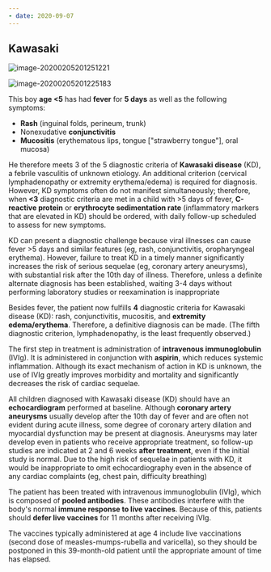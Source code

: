 ```yaml
---
- date: 2020-09-07
---
```


## Kawasaki

<!-- kawasaki sx, dx, rx, complications, follow up -->

![image-20200205201251221](https://photos.thisispiggy.com/file/wikiFiles/image-20200205201251221.png)

![image-20200205201225183](https://photos.thisispiggy.com/file/wikiFiles/image-20200205201225183.png)

This boy **age <5** has had **fever** for **5 days** as well as the following symptoms:

- **Rash** (inguinal folds, perineum, trunk)
- Nonexudative **conjunctivitis**
- **Mucositis** (erythematous lips, tongue \["strawberry tongue"], oral mucosa)

He therefore meets 3 of the 5 diagnostic criteria of **Kawasaki disease** (KD), a febrile vasculitis of unknown etiology. An additional criterion (cervical lymphadenopathy or extremity erythema/edema) is required for diagnosis. However, KD symptoms often do not manifest simultaneously; therefore, when **<3** diagnostic criteria are met in a child with >5 days of fever, **C-reactive protein** or **erythrocyte sedimentation rate** (inflammatory markers that are elevated in KD) should be ordered, with daily follow-up scheduled to assess for new symptoms.

KD can present a diagnostic challenge because viral illnesses can cause fever >5 days and similar features (eg, rash, conjunctivitis, oropharyngeal erythema). However, failure to treat KD in a timely manner significantly increases the risk of serious sequelae (eg, coronary artery aneurysms), with substantial risk after the 10th day of illness. Therefore, unless a definite alternate diagnosis has been established, waiting 3-4 days without performing laboratory studies or reexamination is inappropriate

Besides fever, the patient now fulfills **4** diagnostic criteria for Kawasaki disease (KD): rash, conjunctivitis, mucositis, and **extremity edema/erythema**. Therefore, a definitive diagnosis can be made. (The fifth diagnostic criterion, lymphadenopathy, is the least frequently observed.)

The first step in treatment is administration of **intravenous immunoglobulin** (IVIg). It is administered in conjunction with **aspirin**, which reduces systemic inflammation. Although its exact mechanism of action in KD is unknown, the use of IVIg greatly improves morbidity and mortality and significantly decreases the risk of cardiac sequelae.

All children diagnosed with Kawasaki disease (KD) should have an **echocardiogram** performed at baseline. Although **coronary artery aneurysms** usually develop after the 10th day of fever and are often not evident during acute illness, some degree of coronary artery dilation and myocardial dysfunction may be present at diagnosis. Aneurysms may later develop even in patients who receive appropriate treatment, so follow-up studies are indicated at 2 and 6 weeks **after treatment**, even if the initial study is normal. Due to the high risk of sequelae in patients with KD, it would be inappropriate to omit echocardiography even in the absence of any cardiac complaints (eg, chest pain, difficulty breathing)

The patient has been treated with intravenous immunoglobulin (IVIg), which is composed of **pooled antibodies**. These antibodies interfere with the body's normal **immune response to live vaccines**. Because of this, patients should **defer live vaccines** for 11 months after receiving IVIg.

The vaccines typically administered at age 4 include live vaccinations (second dose of measles-mumps-rubella and varicella), so they should be postponed in this 39-month-old patient until the appropriate amount of time has elapsed.
